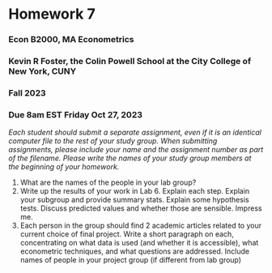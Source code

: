 Homework 7
================

### Econ B2000, MA Econometrics

### Kevin R Foster, the Colin Powell School at the City College of New York, CUNY

### Fall 2023

### Due 8am EST Friday Oct 27, 2023

*Each student should submit a separate assignment, even if it is an
identical computer file to the rest of your study group. When submitting
assignments, please include your name and the assignment number as part
of the filename. Please write the names of your study group members at
the beginning of your homework.*

1.  What are the names of the people in your lab group?
2.  Write up the results of your work in Lab 6. Explain each step.
    Explain your subgroup and provide summary stats. Explain some
    hypothesis tests. Discuss predicted values and whether those are
    sensible. Impress me.
3.  Each person in the group should find 2 academic articles related to
    your current choice of final project. Write a short paragraph on
    each, concentrating on what data is used (and whether it is
    accessible), what econometric techniques, and what questions are
    addressed. Include names of people in your project group (if
    different from lab group)
